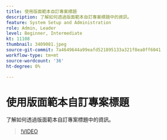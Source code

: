 ```yaml
---
title: 使用版面範本自訂專案標題
description: 了解如何透過版面範本自訂專案標題中的資訊。
feature: System Setup and Administration
role: Admin, Leader
level: Beginner, Intermediate
kt: 11108
thumbnail: 3409081.jpeg
source-git-commit: 7a4649644a99eafd521895133a321f8ea0ff6041
workflow-type: tm+mt
source-wordcount: '36'
ht-degree: 0%

---
```



# 使用版面範本自訂專案標題

了解如何透過版面範本自訂專案標題中的資訊。

>[!VIDEO](https://video.tv.adobe.com/v/3409081/?quality=12&learn=on)
